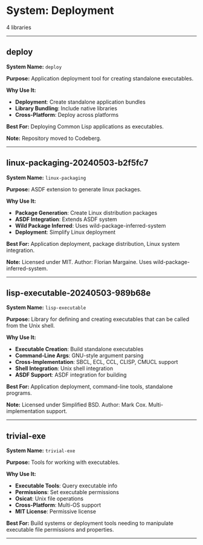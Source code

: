 # System: Deployment

4 libraries

---

## deploy

**System Name:** `deploy`

**Purpose:** Application deployment tool for creating standalone executables.

**Why Use It:**
- **Deployment**: Create standalone application bundles
- **Library Bundling**: Include native libraries
- **Cross-Platform**: Deploy across platforms

**Best For:** Deploying Common Lisp applications as executables.

**Note:** Repository moved to Codeberg.

---


## linux-packaging-20240503-b2f5fc7

**System Name:** `linux-packaging`

**Purpose:** ASDF extension to generate linux packages.

**Why Use It:**
- **Package Generation**: Create Linux distribution packages
- **ASDF Integration**: Extends ASDF system
- **Wild Package Inferred**: Uses wild-package-inferred-system
- **Deployment**: Simplify Linux deployment

**Best For:** Application deployment, package distribution, Linux system integration.

**Note:** Licensed under MIT. Author: Florian Margaine. Uses wild-package-inferred-system.

---


## lisp-executable-20240503-989b68e

**System Name:** `lisp-executable`

**Purpose:** Library for defining and creating executables that can be called from the Unix shell.

**Why Use It:**
- **Executable Creation**: Build standalone executables
- **Command-Line Args**: GNU-style argument parsing
- **Cross-Implementation**: SBCL, ECL, CCL, CLISP, CMUCL support
- **Shell Integration**: Unix shell integration
- **ASDF Support**: ASDF integration for building

**Best For:** Application deployment, command-line tools, standalone programs.

**Note:** Licensed under Simplified BSD. Author: Mark Cox. Multi-implementation support.

---

## trivial-exe

**System Name:** `trivial-exe`

**Purpose:** Tools for working with executables.

**Why Use It:**
- **Executable Tools**: Query executable info
- **Permissions**: Set executable permissions
- **Osicat**: Unix file operations
- **Cross-Platform**: Multi-OS support
- **MIT License**: Permissive license

**Best For:** Build systems or deployment tools needing to manipulate executable file permissions and properties.

---


